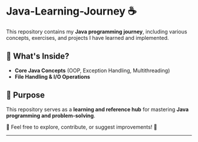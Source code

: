 # Java-Learning-Journey ☕  

This repository contains my **Java programming journey**, including various concepts, exercises, and projects I have learned and implemented.  

## 📂 What's Inside?  
- **Core Java Concepts** (OOP, Exception Handling, Multithreading)  
- **File Handling & I/O Operations**  

## 🎯 Purpose  
This repository serves as a **learning and reference hub** for mastering **Java programming and problem-solving**.  

📌 Feel free to explore, contribute, or suggest improvements! 🚀  

---
